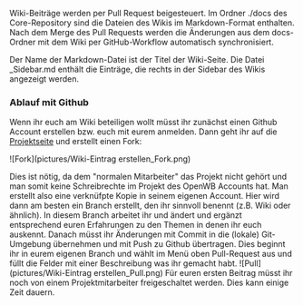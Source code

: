 Wiki-Beiträge werden per Pull Request beigesteuert. Im Ordner ./docs des Core-Repository sind die Dateien des Wikis im Markdown-Format enthalten. Nach dem Merge des Pull Requests werden die Änderungen aus dem docs-Ordner mit dem Wiki per GitHub-Workflow automatisch synchronisiert.

Der Name der Markdown-Datei ist der Titel der Wiki-Seite. Die Datei _Sidebar.md enthält die Einträge, die rechts in der Sidebar des Wikis angezeigt werden.

### Ablauf mit Github

Wenn ihr euch am Wiki beteiligen wollt müsst ihr zunächst einen Github Account erstellen bzw. euch mit eurem anmelden. Dann geht ihr auf die [Projektseite](https://github.com/openWB/core) und erstellt einen Fork:

![Fork](pictures/Wiki-Eintrag erstellen_Fork.png)

Dies ist nötig, da dem "normalen Mitarbeiter" das Projekt nicht gehört und man somit keine Schreibrechte im Projekt des OpenWB Accounts hat. Man erstellt also eine verknüfpte Kopie in seinem eigenen Account.
Hier wird dann am besten ein Branch erstellt, den ihr sinnvoll benennt (z.B. Wiki oder ähnlich). In diesem Branch arbeitet ihr und ändert und ergänzt entsprechend euren Erfahrungen zu den Themen in denen ihr euch auskennt. Danach müsst ihr Änderungen mit Commit in die (lokale) Git-Umgebung übernehmen und mit Push zu Github übertragen. 
Dies beginnt ihr in eurem eigenen Branch und wählt im Menü oben Pull-Request aus und füllt die Felder mit einer Beschreibung was ihr gemacht habt.
![Pull](pictures/Wiki-Eintrag erstellen_Pull.png)
Für euren ersten Beitrag müsst ihr noch von einem Projektmitarbeiter freigeschaltet werden. Dies kann einige Zeit dauern.
